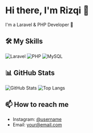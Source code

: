 # Hi there, I'm Rizqi 👋
I'm a Laravel & PHP Developer 🚀

## 🛠️ My Skills
![Laravel](https://img.shields.io/badge/Laravel-FF2D20?style=for-the-badge&logo=laravel&logoColor=white)
![PHP](https://img.shields.io/badge/PHP-777BB4?style=for-the-badge&logo=php&logoColor=white)
![MySQL](https://img.shields.io/badge/MySQL-005C84?style=for-the-badge&logo=mysql&logoColor=white)

## 📊 GitHub Stats
![GitHub Stats](https://github-readme-stats.vercel.app/api?username=RizqiApriana&show_icons=true&theme=tokyonight)
![Top Langs](https://github-readme-stats.vercel.app/api/top-langs/?username=RizqiApriana&layout=compact&theme=tokyonight)

## 📫 How to reach me
- Instagram: [@username](https://instagram.com/username)
- Email: your@email.com
